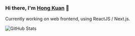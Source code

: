 ### Hi there, I'm [Hong Kuan](https://maxam.dev) 👋

Currently working on web frontend, using ReactJS / Next.js.


![GitHub Stats](https://github-stats.maxam.dev/api?username=maxam2017&show_icons=true&count_private=true&custom_title=My%20GitHub%20Stats%20%F0%9F%91%A8%F0%9F%8F%BB%E2%80%8D%F0%9F%92%BB%)

